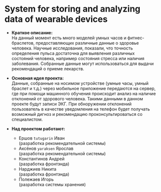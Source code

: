 # System for storing and analyzing data of wearable devices
- **Краткое описание:** \
    На данный момент есть много моделей умных часов и фитнес-браслетов, предоставляющих различные данные о здоровье человека. Научные исследования,         показали, что точность определения пульса достаточна для выявления различных состояний человека, например состояния стресса или наличия заболевания.    Собранные данные могут использоваться для выдачи рекомендаций о приеме лекарств. 
    
- **Основная идея проекта:**\
    Данные, собранные на носимом устройстве (умные часы, умный браслет и т.д.) через мобильное приложение передаются на сервер, где при помощи машинного обучения происходит анализ на наличие отклонений от здорового человека. Такими данными в данном проекте будут записи ЭКГ. При обноружении отклонений пользователь в качестве уведомления на телефон будет получать возможный дигноз и рекомендацию проконсультироваться со специалистом.

- **Над проектом работают:**
    - Ершов `tutugarin` Иван\
    (разработка рекомендательной системы)
    - Аксёнов `yaraksen` Ярослав\
    (разработка рекомендательной системы)
    - Константинов Андрей\
    (разработка фронтэнда)
    - Нарджиев Никита\
    (разработка фронтэнда)
    - Полежаев Игорь\
    (разработка системы хранения)
